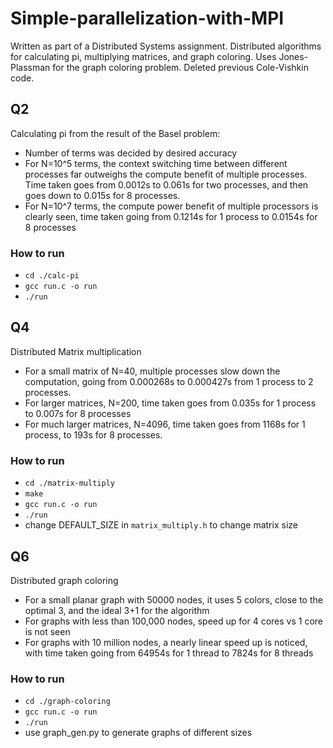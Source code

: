 # Simple-parallelization-with-MPI
Written as part of a Distributed Systems assignment. Distributed algorithms for calculating pi, multiplying matrices, and graph coloring. Uses Jones-Plassman for the graph coloring problem. Deleted previous Cole-Vishkin code.

## Q2

Calculating pi from the result of the Basel problem:

- Number of terms was decided by desired accuracy
- For N=10^5 terms, the context switching time between different processes far outweighs the compute benefit of multiple processes. Time taken goes from 0.0012s to 0.061s for two processes, and then goes down to 0.015s for 8 processes.
- For N=10^7 terms, the compute power benefit of multiple processors is clearly seen, time taken going from 0.1214s for 1 process to 0.0154s for 8 processes

### How to run

- ``cd ./calc-pi``
- ``gcc run.c -o run``
- ``./run`` 


## Q4

Distributed Matrix multiplication

- For a small matrix of N=40, multiple processes slow down the computation, going from 0.000268s to 0.000427s from 1 process to 2 processes.
- For larger matrices, N=200, time taken goes from 0.035s for 1 process to 0.007s for 8 processes
- For much larger matrices, N=4096, time taken goes from 1168s for 1 process, to 193s for 8 processes.

### How to run

- ``cd ./matrix-multiply``
- ``make``
- ``gcc run.c -o run``
- ``./run``
- change DEFAULT_SIZE in `matrix_multiply.h` to change matrix size

## Q6

Distributed graph coloring

- For a small planar graph with 50000 nodes, it uses 5 colors, close to the optimal 3, and the ideal 3+1 for the algorithm
- For graphs with less than 100,000 nodes, speed up for 4 cores vs 1 core is not seen
- For graphs with 10 million nodes, a nearly linear speed up is noticed, with time taken going from 64954s for 1 thread to 7824s for 8 threads

### How to run

- ``cd ./graph-coloring``
- ``gcc run.c -o run``
- ``./run``
- use graph_gen.py to generate graphs of different sizes



